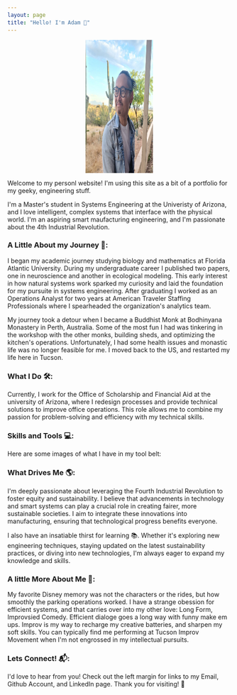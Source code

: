 ```yaml
---
layout: page
title: "Hello! I'm Adam 👋"
---
```

<img 
     style="display: block; 
           margin-left: auto;
           margin-right: auto;
           width: 30%;"
     src="./assets/images/website_photo.jpg" 
     width="300" 
     height="300" 
  />

Welcome to my personl website! I'm using this site as a bit of a portfolio for my geeky, engineering stuff.

I'm a Master's student in Systems Engineering at the Univeristy of Arizona, and I love intelligent, complex systems that interface with the physical world. I'm an aspiring smart maufacturing engineering, and I'm passionate about the 4th Industrial Revolution.

### A Little About my Journey 🚀:
I began my academic journey studying biology and mathematics at Florida Atlantic University. During my undergraduate career I published two papers, one in neuroscience and another in ecological modeling. This early interest in how natural systems work sparked my curiosity and laid the foundation for my pursuite in systems engineering. After graduating I worked as an Operations Analyst for two years at American Traveler Staffing Professionals where I spearheaded the organization's analytics team. 

My journey took a detour when I became a Buddhist Monk at Bodhinyana Monastery in Perth, Australia. Some of the most fun I had was tinkering in the workshop with the other monks, building sheds, and optimizing the kitchen's operations. Unfortunately, I had some health issues and monastic life was no longer feasible for me. I moved back to the US, and restarted my life here in Tucson. 

### What I Do 🛠️:
Currently, I work for the Office of Scholarship and Financial Aid at the university of Arizona, where I redesign processes and provide technical solutions to improve office operations. This role allows me to combine my passion for problem-solving and efficiency with my technical skills.

### Skills and Tools 💻:
Here are some images of what I have in my tool belt:



### What Drives Me 🌎:
I'm deeply passionate about leveraging the Fourth Industrial Revolution to foster equity and sustainability. I believe that advancements in technology and smart systems can play a crucial role in creating fairer, more sustainable societies. I aim to integrate these innovations into manufacturing, ensuring that technological progress benefits everyone.

I also have an insatiable thirst for learning 📚. Whether it's exploring new engineering techniques, staying updated on the latest sustainability practices, or diving into new technologies, I'm always eager to expand my knowledge and skills.

### A little More About Me 🎨:
My favorite Disney memory was not the characters or the rides, but how smoothly the parking operations worked. I have a strange obession for efficient systems, and that carries over into my other love: Long Form, Improvsied Comedy. Efficient dialoge goes a long way with funny make em ups. Improv is my way to recharge my creative batteries, and sharpen my soft skills. You can typically find me performing at Tucson Improv Movement when I'm not engrossed in my intellectual pursuits.

### Lets Connect! 📬:
I'd love to hear from you! Check out the left margin for links to my Email, Github Account, and LinkedIn page. Thank you for visiting! 👋
  

